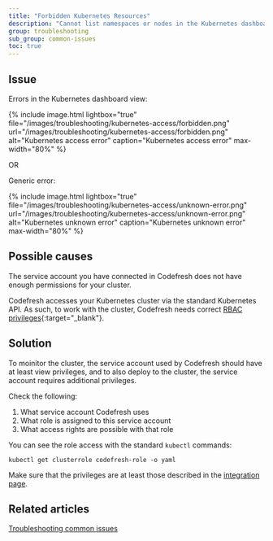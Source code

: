 ```yaml
---
title: "Forbidden Kubernetes Resources"
description: "Cannot list namespaces or nodes in the Kubernetes dashboard"
group: troubleshooting
sub_group: common-issues
toc: true
---
```


## Issue

Errors in the Kubernetes dashboard view:

{% include image.html 
lightbox="true" 
file="/images/troubleshooting/kubernetes-access/forbidden.png" 
url="/images/troubleshooting/kubernetes-access/forbidden.png" 
alt="Kubernetes access error" 
caption="Kubernetes access error" 
max-width="80%" 
%}

OR

Generic error:

{% include image.html 
lightbox="true" 
file="/images/troubleshooting/kubernetes-access/unknown-error.png" 
url="/images/troubleshooting/kubernetes-access/unknown-error.png" 
alt="Kubernetes unknown error" 
caption="Kubernetes unknown error" 
max-width="80%" 
%}



## Possible causes

The service account you have connected in Codefresh does not have enough permissions for your cluster. 

Codefresh accesses your Kubernetes cluster via the standard Kubernetes API. As such, to work with the cluster, Codefresh needs correct [RBAC privileges](https://kubernetes.io/docs/reference/access-authn-authz/rbac/){:target="\_blank"}. 

## Solution

To moinitor the cluster, the service account used by Codefresh should have at least view privileges, and to also deploy to the cluster, the service account requires additional privileges.

Check the following:

1. What service account Codefresh uses
1. What role is assigned to this service account
1. What access rights are possible with that role

You can see the role access with the standard `kubectl` commands:

```
kubectl get clusterrole codefresh-role -o yaml
```

Make sure that the privileges are at least those described in the [integration page]({{site.baseurl}}/docs/deployments/kubernetes/add-kubernetes-cluster/#the-propersecure-way).



## Related articles
[Troubleshooting common issues]({{site.baseurl}}/docs/troubleshooting/common-issues)